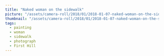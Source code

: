 ```yaml
---
title: "Naked woman on the sidewalk"
picture: "/assets/camera-roll/2018/01/2018-01-07-naked-woman-on-the-sidewalk/20180107_080704329_iOS.jpg"
thumbnail: "/assets/camera-roll/2018/01/2018-01-07-naked-woman-on-the-sidewalk/20180107_080704329_iOS-thumbnail.jpg"
tags:
  - painting
  - woman
  - sidewalk
  - photograph
  - First Hill
---
```

